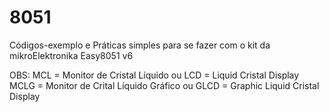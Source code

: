 # 8051
Códigos-exemplo e Práticas simples para se fazer com o kit da mikroElektronika Easy8051 v6

OBS:  MCL = Monitor de Cristal Líquido ou LCD = Liquid Cristal Display
      MCLG = Monitor de Crital Líquido Gráfico ou GLCD = Graphic Liquid Cristal Display
